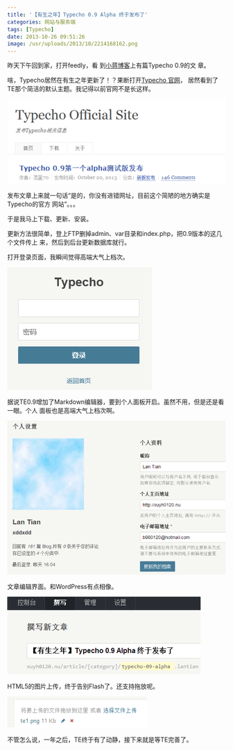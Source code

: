 ```yaml
---
title: '【有生之年】Typecho 0.9 Alpha 终于发布了'
categories: 网站与服务端
tags: [Typecho]
date: 2013-10-26 09:51:26
image: /usr/uploads/2013/10/2214168162.png
---
```


昨天下午回到家，打开feedly，看
到[小蒋博客](http://www.zntec.cn/archives/typecho-0-9.html)上有篇Typecho 0.9的文
章。

啥，Typecho居然在有生之年更新了！？果断打开[Typecho 官网](http://typecho.org)，
居然看到了TE那个简洁的默认主题。我记得以前官网不是长这样。

![Typecho 官方网站](../../../../usr/uploads/2013/10/2214168162.png)

发布文章上来就一句话“是的，你没有进错网址，目前这个简陋的地方确实是Typecho的官方
网站”。。。

于是我马上下载、更新、安装。

更新方法很简单，登上FTP删掉admin、var目录和index.php，把0.9版本的这几个文件传上
来，然后到后台更新数据库就行。

打开登录页面，我瞬间觉得高端大气上档次。

![登陆界面](../../../../usr/uploads/2013/10/1883541722.png)

据说TE0.9增加了Markdown编辑器，要到个人面板开启。虽然不用，但是还是看一眼。个人
面板也是高端大气上档次啊。

![个人面板](../../../../usr/uploads/2013/10/467160611.png)

文章编辑界面。和WordPress有点相像。

![文章编辑界面](../../../../usr/uploads/2013/10/1758541712.png)

HTML5的图片上传，终于告别Flash了。还支持拖放呢。

![图片上传](../../../../usr/uploads/2013/10/1274762080.png)

不管怎么说，一年之后，TE终于有了动静，接下来就是等TE完善了。
